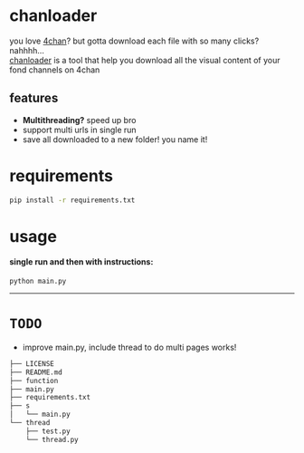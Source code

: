 # chanloader 
you love [4chan](https://www.4chan.org)? but gotta download each file with so many clicks? nahhhh...<br>
[chanloader](https://github.com/eawlot3000/chanloader) is a tool that help you download all the visual content of your fond channels on 4chan

## features
* **Multithreading?** speed up bro
* support multi urls in single run
* save all downloaded to a new folder! you name it!

# requirements
```bash
pip install -r requirements.txt
```

# usage
#### single run and then with instructions:
```
python main.py
```

----
# `TODO`
* improve main.py, include thread to do multi pages works!



```bash
├── LICENSE
├── README.md
├── function
├── main.py
├── requirements.txt
├── s
│   └── main.py
└── thread
    ├── test.py
    └── thread.py
```
